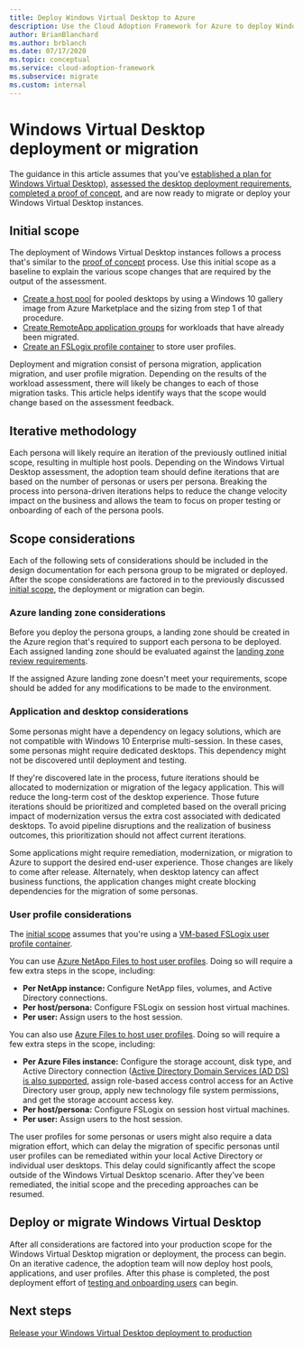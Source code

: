 ```yaml
---
title: Deploy Windows Virtual Desktop to Azure
description: Use the Cloud Adoption Framework for Azure to deploy Windows Virtual Desktop using best practices that reduce complexity and standardize the migration process.
author: BrianBlanchard
ms.author: brblanch
ms.date: 07/17/2020
ms.topic: conceptual
ms.service: cloud-adoption-framework
ms.subservice: migrate
ms.custom: internal
---
```


<!-- cSpell:ignore NTFS Logix -->

# Windows Virtual Desktop deployment or migration

The guidance in this article assumes that you've [established a plan for Windows Virtual Desktop)](./plan.md), [assessed the desktop deployment requirements](./migrate-assess.md), [completed a proof of concept](./proof-of-concept.md), and are now ready to migrate or deploy your Windows Virtual Desktop instances.

## Initial scope

The deployment of Windows Virtual Desktop instances follows a process that's similar to the [proof of concept](./proof-of-concept.md) process. Use this initial scope as a baseline to explain the various scope changes that are required by the output of the assessment.

- [Create a host pool](/azure/virtual-desktop/create-host-pools-azure-marketplace) for pooled desktops by using a Windows&nbsp;10 gallery image from Azure Marketplace and the sizing from step 1 of that procedure.
- [Create RemoteApp application groups](/azure/virtual-desktop/manage-app-groups#create-a-remoteapp-group) for workloads that have already been migrated.
- [Create an FSLogix profile container](/azure/virtual-desktop/create-host-pools-user-profile) to store user profiles.

Deployment and migration consist of persona migration, application migration, and user profile migration. Depending on the results of the workload assessment, there will likely be changes to each of those migration tasks. This article helps identify ways that the scope would change based on the assessment feedback.

## Iterative methodology

Each persona will likely require an iteration of the previously outlined initial scope, resulting in multiple host pools. Depending on the Windows Virtual Desktop assessment, the adoption team should define iterations that are based on the number of personas or users per persona. Breaking the process into persona-driven iterations helps to reduce the change velocity impact on the business and allows the team to focus on proper testing or onboarding of each of the persona pools.

## Scope considerations

Each of the following sets of considerations should be included in the design documentation for each persona group to be migrated or deployed. After the scope considerations are factored in to the previously discussed [initial scope](#initial-scope), the deployment or migration can begin.

### Azure landing zone considerations

Before you deploy the persona groups, a landing zone should be created in the Azure region that's required to support each persona to be deployed. Each assigned landing zone should be evaluated against the [landing zone review requirements](./ready.md).

If the assigned Azure landing zone doesn't meet your requirements, scope should be added for any modifications to be made to the environment.

### Application and desktop considerations

Some personas might have a dependency on legacy solutions, which are not compatible with Windows&nbsp;10 Enterprise multi-session. In these cases, some personas might require dedicated desktops. This dependency might not be discovered until deployment and testing.

If they're discovered late in the process, future iterations should be allocated to modernization or migration of the legacy application. This will reduce the long-term cost of the desktop experience. Those future iterations should be prioritized and completed based on the overall pricing impact of modernization versus the extra cost associated with dedicated desktops. To avoid pipeline disruptions and the realization of business outcomes, this prioritization should not affect current iterations.

Some applications might require remediation, modernization, or migration to Azure to support the desired end-user experience. Those changes are likely to come after release. Alternately, when desktop latency can affect business functions, the application changes might create blocking dependencies for the migration of some personas.

### User profile considerations

The [initial scope](#initial-scope) assumes that you're using a [VM-based FSLogix user profile container](/azure/virtual-desktop/create-host-pools-user-profile).

You can use [Azure NetApp Files to host user profiles](/azure/virtual-desktop/create-fslogix-profile-container). Doing so will require a few extra steps in the scope, including:

- **Per NetApp instance:** Configure NetApp files, volumes, and Active Directory connections.
- **Per host/persona:** Configure FSLogix on session host virtual machines.
- **Per user:** Assign users to the host session.

You can also use [Azure Files to host user profiles](/azure/virtual-desktop/create-file-share). Doing so will require a few extra steps in the scope, including:

- **Per Azure Files instance:** Configure the storage account, disk type, and Active Directory connection ([Active Directory Domain Services (AD DS) is also supported](/azure/virtual-desktop/create-profile-container-adds), assign role-based access control access for an Active Directory user group, apply new technology file system permissions, and get the storage account access key.
- **Per host/persona:** Configure FSLogix on session host virtual machines.
- **Per user:** Assign users to the host session.

The user profiles for some personas or users might also require a data migration effort, which can delay the migration of specific personas until user profiles can be remediated within your local Active Directory or individual user desktops. This delay could significantly affect the scope outside of the Windows Virtual Desktop scenario. After they've been remediated, the initial scope and the preceding approaches can be resumed.

## Deploy or migrate Windows Virtual Desktop

After all considerations are factored into your production scope for the Windows Virtual Desktop migration or deployment, the process can begin. On an iterative cadence, the adoption team will now deploy host pools, applications, and user profiles. After this phase is completed, the post deployment effort of [testing and onboarding users](./migrate-release.md) can begin.

## Next steps

[Release your Windows Virtual Desktop deployment to production](./migrate-release.md)
